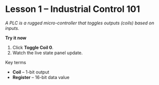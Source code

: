 # Lesson 1 – Industrial Control 101

*A PLC is a rugged micro-controller that toggles outputs (coils) based on inputs.*

**Try it now**

1. Click **Toggle Coil 0**.  
2. Watch the live state panel update.

Key terms  
* **Coil** – 1-bit output  
* **Register** – 16-bit data value
